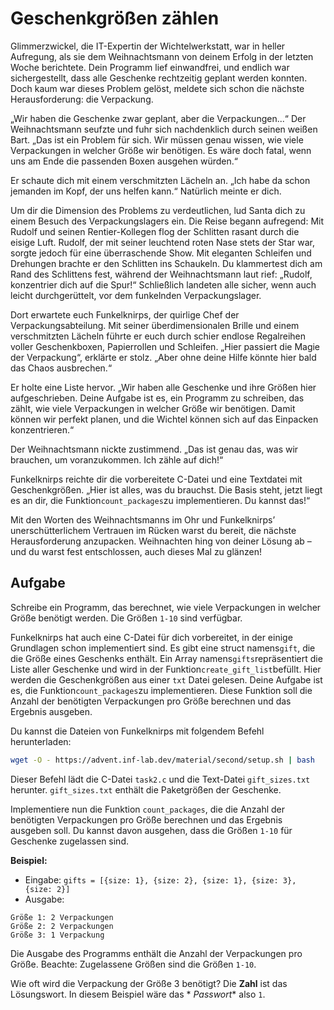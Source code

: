 # Geschenkgrößen zählen

Glimmerzwickel, die IT-Expertin der Wichtelwerkstatt, war in heller Aufregung, als sie dem Weihnachtsmann von deinem
Erfolg in der letzten Woche berichtete. Dein Programm lief einwandfrei, und endlich war sichergestellt, dass alle
Geschenke rechtzeitig geplant werden konnten. Doch kaum war dieses Problem gelöst, meldete sich schon die nächste
Herausforderung: die Verpackung.

„Wir haben die Geschenke zwar geplant, aber die Verpackungen...“ Der Weihnachtsmann seufzte und fuhr sich nachdenklich
durch seinen weißen Bart. „Das ist ein Problem für sich. Wir müssen genau wissen, wie viele Verpackungen in welcher
Größe wir benötigen. Es wäre doch fatal, wenn uns am Ende die passenden Boxen ausgehen würden.“

Er schaute dich mit einem verschmitzten Lächeln an. „Ich habe da schon jemanden im Kopf, der uns helfen kann.“ Natürlich
meinte er dich.

Um dir die Dimension des Problems zu verdeutlichen, lud Santa dich zu einem Besuch des Verpackungslagers ein. Die Reise
begann aufregend: Mit Rudolf und seinen Rentier-Kollegen flog der Schlitten rasant durch die eisige Luft. Rudolf, der
mit seiner leuchtend roten Nase stets der Star war, sorgte jedoch für eine überraschende Show. Mit eleganten Schleifen
und Drehungen brachte er den Schlitten ins Schaukeln. Du klammertest dich am Rand des Schlittens fest, während der
Weihnachtsmann laut rief: „Rudolf, konzentrier dich auf die Spur!“ Schließlich landeten alle sicher, wenn auch leicht
durchgerüttelt, vor dem funkelnden Verpackungslager.

Dort erwartete euch Funkelknirps, der quirlige Chef der Verpackungsabteilung. Mit seiner überdimensionalen Brille und
einem verschmitzten Lächeln führte er euch durch schier endlose Regalreihen voller Geschenkboxen, Papierrollen und
Schleifen. „Hier passiert die Magie der Verpackung“, erklärte er stolz. „Aber ohne deine Hilfe könnte hier bald das
Chaos ausbrechen.“

Er holte eine Liste hervor. „Wir haben alle Geschenke und ihre Größen hier aufgeschrieben. Deine Aufgabe ist es, ein
Programm zu schreiben, das zählt, wie viele Verpackungen in welcher Größe wir benötigen. Damit können wir perfekt
planen, und die Wichtel können sich auf das Einpacken konzentrieren.“

Der Weihnachtsmann nickte zustimmend. „Das ist genau das, was wir brauchen, um voranzukommen. Ich zähle auf dich!“

Funkelknirps reichte dir die vorbereitete C-Datei und eine Textdatei mit Geschenkgrößen. „Hier ist alles, was du
brauchst. Die Basis steht, jetzt liegt es an dir, die Funktion`count_packages`zu implementieren. Du kannst das!“

Mit den Worten des Weihnachtsmanns im Ohr und Funkelknirps’ unerschütterlichem Vertrauen im Rücken warst du bereit, die
nächste Herausforderung anzupacken. Weihnachten hing von deiner Lösung ab – und du warst fest entschlossen, auch dieses
Mal zu glänzen!

## Aufgabe

Schreibe ein Programm, das berechnet, wie viele Verpackungen in welcher Größe benötigt werden. Die Größen `1-10` sind
verfügbar.

Funkelknirps hat auch eine C-Datei für dich vorbereitet, in der einige Grundlagen schon implementiert sind. Es gibt eine
struct namens`gift`, die die Größe eines Geschenks enthält. Ein Array namens`gifts`repräsentiert die Liste aller
Geschenke und wird in der Funktion`create_gift_list`befüllt. Hier werden die Geschenkgrößen aus einer `txt` Datei
gelesen. Deine Aufgabe ist es, die Funktion`count_packages`zu implementieren. Diese Funktion soll die Anzahl der
benötigten Verpackungen pro Größe berechnen und das Ergebnis ausgeben.

Du kannst die Dateien von Funkelknirps mit folgendem Befehl herunterladen:

```bash
wget -O - https://advent.inf-lab.dev/material/second/setup.sh | bash
```

Dieser Befehl lädt die C-Datei `task2.c` und die Text-Datei `gift_sizes.txt` herunter. `gift_sizes.txt` enthält die
Paketgrößen der Geschenke.

Implementiere nun die Funktion `count_packages`, die die Anzahl der benötigten Verpackungen pro Größe berechnen und das
Ergebnis ausgeben soll. Du kannst davon ausgehen, dass die Größen `1-10` für Geschenke zugelassen sind.

**Beispiel:**

- Eingabe: `gifts = [{size: 1}, {size: 2}, {size: 1}, {size: 3}, {size: 2}]`
- Ausgabe:

```
Größe 1: 2 Verpackungen
Größe 2: 2 Verpackungen
Größe 3: 1 Verpackung
```

Die Ausgabe des Programms enthält die Anzahl der Verpackungen pro Größe. Beachte: Zugelassene Größen sind die Größen
`1-10`.

Wie oft wird die Verpackung der Größe 3 benötigt? Die **Zahl** ist das Lösungswort. In diesem Beispiel wäre das *
*Passwort** also `1`.
